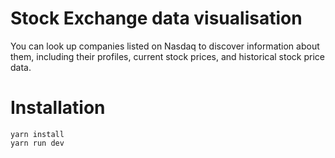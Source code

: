 # Stock Exchange data visualisation
You can look up companies listed on Nasdaq to discover information about them, including their profiles, current stock prices, and historical stock price data.


# Installation
```
yarn install
yarn run dev
```